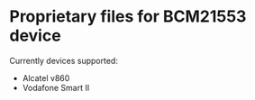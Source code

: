 Proprietary files for BCM21553 device
=====================================

Currently devices supported:

  * Alcatel v860
  * Vodafone Smart II
